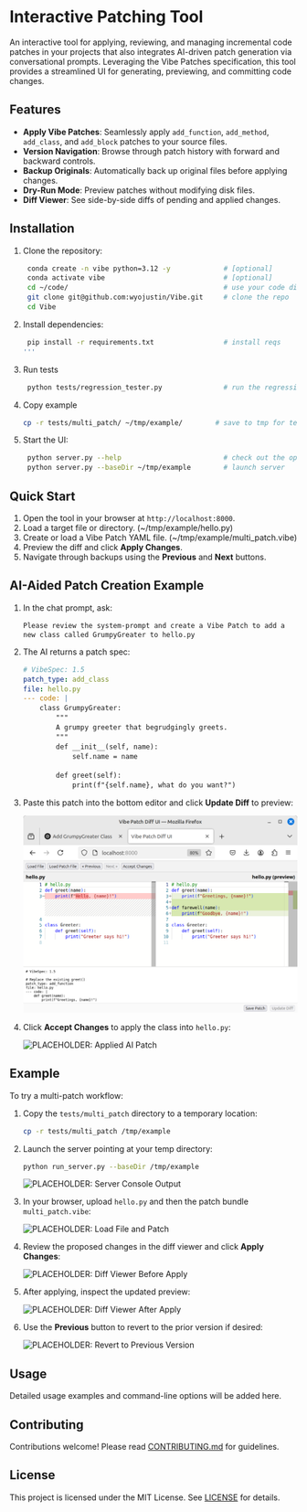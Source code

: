 # Interactive Patching Tool

An interactive tool for applying, reviewing, and managing incremental code patches in your projects that also integrates AI-driven patch generation via conversational prompts. Leveraging the Vibe Patches specification, this tool provides a streamlined UI for generating, previewing, and committing code changes.

## Features

- **Apply Vibe Patches**: Seamlessly apply `add_function`, `add_method`, `add_class`, and `add_block` patches to your source files.
- **Version Navigation**: Browse through patch history with forward and backward controls.
- **Backup Originals**: Automatically back up original files before applying changes.
- **Dry-Run Mode**: Preview patches without modifying disk files.
- **Diff Viewer**: See side-by-side diffs of pending and applied changes.

## Installation

1. Clone the repository:
   ```bash
    conda create -n vibe python=3.12 -y             # [optional]
    conda activate vibe                             # [optional]
    cd ~/code/                                      # use your code directory
    git clone git@github.com:wyojustin/Vibe.git     # clone the repo
    cd Vibe                                            
   ```
2. Install dependencies:
   ```bash
    pip install -r requirements.txt                 # install reqs
   '''
3. Run tests
   ```bash
    python tests/regression_tester.py               # run the regression tests
   ```
4. Copy example
   ```bash
   cp -r tests/multi_patch/ ~/tmp/example/        # save to tmp for testing
   ```
5. Start the UI:
   ```bash
    python server.py --help                         # check out the options
    python server.py --baseDir ~/tmp/example        # launch server
   ```

## Quick Start

1. Open the tool in your browser at `http://localhost:8000`.
2. Load a target file or directory. (~/tmp/example/hello.py)
3. Create or load a Vibe Patch YAML file. (~/tmp/example/multi_patch.vibe)
4. Preview the diff and click **Apply Changes**.
5. Navigate through backups using the **Previous** and **Next** buttons.

## AI-Aided Patch Creation Example

1. In the chat prompt, ask:
   ```text
   Please review the system-prompt and create a Vibe Patch to add a new class called GrumpyGreater to hello.py
   ```
2. The AI returns a patch spec:
   ```yaml
   # VibeSpec: 1.5
   patch_type: add_class
   file: hello.py
   --- code: |
       class GrumpyGreater:
           """
           A grumpy greeter that begrudgingly greets.
           """
           def __init__(self, name):
               self.name = name

           def greet(self):
               print(f"{self.name}, what do you want?")
   ```
3. Paste this patch into the bottom editor and click **Update Diff** to preview:

   ![PLACEHOLDER: AI Patch Preview](docs/screenshots/ai-patch-preview.png)
4. Click **Accept Changes** to apply the class into `hello.py`:

   ![PLACEHOLDER: Applied AI Patch](docs/screenshots/ai-patch-applied.png)

## Example

To try a multi-patch workflow:

1. Copy the `tests/multi_patch` directory to a temporary location:

   ```bash
   cp -r tests/multi_patch /tmp/example
   ```

2. Launch the server pointing at your temp directory:

   ```bash
   python run_server.py --baseDir /tmp/example
   ```

   ![PLACEHOLDER: Server Console Output](docs/screenshots/server-launch.png)

3. In your browser, upload `hello.py` and then the patch bundle `multi_patch.vibe`:

   ![PLACEHOLDER: Load File and Patch](docs/screenshots/load-file-patch.png)

4. Review the proposed changes in the diff viewer and click **Apply Changes**:

   ![PLACEHOLDER: Diff Viewer Before Apply](docs/screenshots/diff-before.png)

5. After applying, inspect the updated preview:

   ![PLACEHOLDER: Diff Viewer After Apply](docs/screenshots/diff-after.png)

6. Use the **Previous** button to revert to the prior version if desired:

   ![PLACEHOLDER: Revert to Previous Version](docs/screenshots/revert.png)

## Usage

Detailed usage examples and command-line options will be added here.

## Contributing

Contributions welcome! Please read [CONTRIBUTING.md](CONTRIBUTING.md) for guidelines.

## License

This project is licensed under the MIT License. See [LICENSE](LICENSE) for details.

